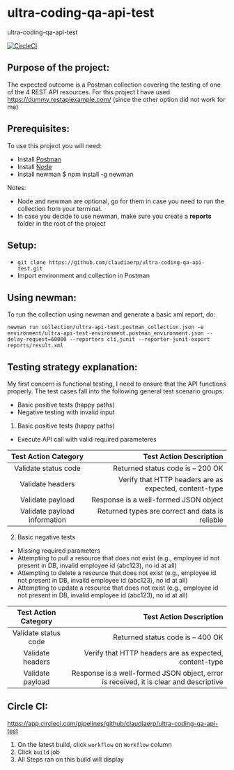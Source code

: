 # ultra-coding-qa-api-test
ultra-coding-qa-api-test

[![CircleCI](https://dl.circleci.com/status-badge/img/gh/claudiaerp/ultra-coding-qa-automation-test/tree/master.svg?style=shield)](https://dl.circleci.com/status-badge/redirect/gh/claudiaerp/ultra-coding-qa-automation-test/tree/master)

## Purpose of the project:
The expected outcome is a Postman collection covering the testing of one of the 4 REST API resources.
For this project I have used https://dummy.restapiexample.com/ (since the other option did not work for me)

## Prerequisites:
To use this project you will need:
* Install [Postman](https://www.postman.com/downloads/) 
* Install [Node](http://nodejs.org)
* Install newman $ npm install -g newman

Notes: 
* Node and newman are optional, go for them in case you need to run the collection from your terminal.
* In case you decide to use newman, make sure you create a **reports** folder in the root of the project

## Setup:
* `git clone https://github.com/claudiaerp/ultra-coding-qa-api-test.git`
* Import environment and collection in Postman

## Using newman:
To run the collection using newman and generate a basic xml report, do:
```
newman run collection/ultra-api-test.postman_collection.json -e environment/ultra-api-test-environment.postman_environment.json --delay-request=60000 --reporters cli,junit --reporter-junit-export reports/result.xml
```

## Testing strategy explanation:
My first concern is functional testing, I need to ensure that the API functions properly.
The test cases fall into the following general test scenario groups:

* Basic positive tests (happy paths)
* Negative testing with invalid input

1. Basic positive tests (happy paths)
* Execute API call with valid required parameteres

| Test Action Category | Test Action Description  |
|:--------------------:| ------------------------:|
| Validate status code | Returned status code is – 200 OK |
| Validate headers | Verify that HTTP headers are as expected, content-type |
| Validate payload | Response is a well-formed JSON object |
| Validate payload information | Returned types are correct and data is reliable |

2. Basic negative tests
* Missing required parameters
* Attempting to pull a resource that does not exist (e.g., employee id not present in DB, invalid employee id (abc123), no id at all)
* Attempting to delete a resource that does not exist (e.g., employee id not present in DB, invalid employee id (abc123), no id at all)
* Attempting to update a resource that does not exist (e.g., employee id not present in DB, invalid employee id (abc123), no id at all)

| Test Action Category | Test Action Description |
|:--------------------:| ------------------------:|
| Validate status code | Returned status code is – 400 OK |
| Validate headers | Verify that HTTP headers are as expected, content-type |
| Validate payload | Response is a well-formed JSON object, error is received, it is clear and descriptive |

## Circle CI:
https://app.circleci.com/pipelines/github/claudiaerp/ultra-coding-qa-api-test

1. On the latest build, click `workflow` on `Workflow` column
2. Click `build` job
3. All Steps ran on this build will display